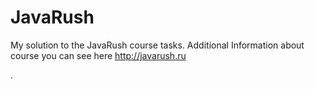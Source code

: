 # JavaRush
My solution to the JavaRush course tasks. Additional Information about course you can see here http://javarush.ru




.